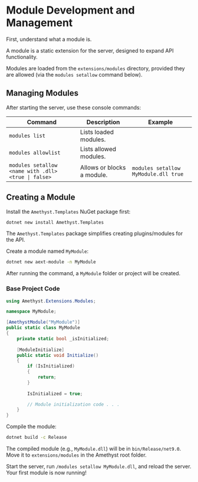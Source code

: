 # Module Development and Management

First, understand what a module is.

A module is a static extension for the server, designed to expand API functionality.

Modules are loaded from the `extensions/modules` directory, provided they are allowed (via the `modules setallow` command below).

## Managing Modules

After starting the server, use these console commands:

| Command                                             | Description                                                                 | Example                                  |
|-----------------------------------------------------|-----------------------------------------------------------------------------|------------------------------------------|
| `modules list`                                      | Lists loaded modules.                                                       |                                          |
| `modules allowlist`                                 | Lists allowed modules.                                                      |                                          |
| `modules setallow <name with .dll> <true \| false>` | Allows or blocks a module.                                                  | `modules setallow MyModule.dll true`     |

## Creating a Module
Install the `Amethyst.Templates` NuGet package first:
```bash
dotnet new install Amethyst.Templates
```

The `Amethyst.Templates` package simplifies creating plugins/modules for the API.

Create a module named `MyModule`:
```bash
dotnet new aext-module -n MyModule
```

After running the command, a `MyModule` folder or project will be created.

### Base Project Code
```cs
using Amethyst.Extensions.Modules;

namespace MyModule;

[AmethystModule("MyModule")]
public static class MyModule
{
    private static bool _isInitialized;
    
    [ModuleInitialize]
    public static void Initialize()
    {
        if (IsInitialized) 
        {
            return;
        }
        
        IsInitialized = true;

        // Module initialization code . . .
    }
}
```

Compile the module:
```bash
dotnet build -c Release
```

The compiled module (e.g., `MyModule.dll`) will be in `bin/Release/net9.0`. Move it to `extensions/modules` in the Amethyst root folder.

Start the server, run `/modules setallow MyModule.dll`, and reload the server. Your first module is now running!